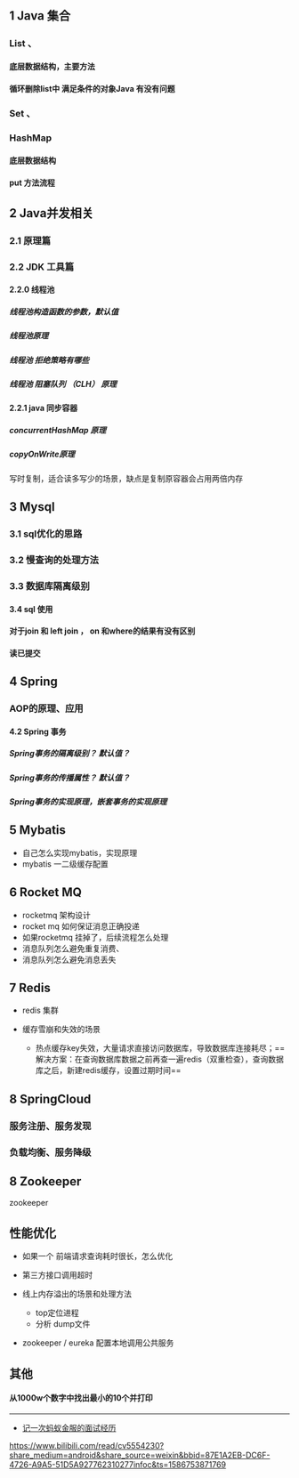 ## 1 Java 集合

### List 、

#### 底层数据结构，主要方法

####  循环删除list中 满足条件的对象Java 有没有问题


### Set 、

### HashMap

#### 底层数据结构

#### put 方法流程


## 2 Java并发相关

### 2.1 原理篇

### 2.2 JDK 工具篇

#### 2.2.0 线程池

##### 线程池构造函数的参数，默认值

##### 线程池原理

#####  线程池 拒绝策略有哪些

##### 线程池 阻塞队列 （CLH） 原理

#### 2.2.1 java 同步容器

#####  concurrentHashMap 原理

#####  copyOnWrite原理
写时复制，适合读多写少的场景，缺点是复制原容器会占用两倍内存

## 3 Mysql

### 3.1 sql优化的思路

### 3.2 慢查询的处理方法

### 3.3 数据库隔离级别

#### 3.4 sql 使用
#### 对于join 和 left join ， on 和where的结果有没有区别 

#### 读已提交

## 4 Spring

### AOP的原理、应用

#### 4.2 Spring 事务

##### Spring事务的隔离级别？ 默认值？

##### Spring事务的传播属性？ 默认值？

##### Spring事务的实现原理，嵌套事务的实现原理

## 5 Mybatis
- 自己怎么实现mybatis，实现原理
- mybatis 一二级缓存配置


## 6 Rocket MQ
- rocketmq 架构设计 
- rocket mq 如何保证消息正确投递
- 如果rocketmq 挂掉了，后续流程怎么处理
- 消息队列怎么避免重复消费、
- 消息队列怎么避免消息丢失

## 7 Redis
- redis 集群

- 缓存雪崩和失效的场景
    - 热点缓存key失效，大量请求直接访问数据库，导致数据库连接耗尽；==解决方案：在查询数据库数据之前再查一遍redis（双重检查），查询数据库之后，新建redis缓存，设置过期时间== 


## 8 SpringCloud

### 服务注册、服务发现

### 负载均衡、服务降级

## 8 Zookeeper
zookeeper



## 性能优化
- 如果一个 前端请求查询耗时很长，怎么优化


- 第三方接口调用超时


- 线上内存溢出的场景和处理方法
    - top定位进程
    - 分析 dump文件

- zookeeper / eureka 配置本地调用公共服务

## 其他

#### 从1000w个数字中找出最小的10个并打印

---

- [记一次蚂蚁金服的面试经历](https://mp.weixin.qq.com/s?__biz=Mzg2OTA0Njk0OA==&mid=2247485070&idx=1&sn=31894a1bdda357d897962a9fc3a994b7&chksm=cea24945f9d5c0531db568321f1d8d7a4e848e04aa2df18e589db9ba4aafee0fb0cebb965252&token=463285003&lang=zh_CN&scene=21#wechat_redirect)

https://www.bilibili.com/read/cv5554230?share_medium=android&share_source=weixin&bbid=87E1A2EB-DC6F-4726-A9A5-51D5A927762310277infoc&ts=1586753871769